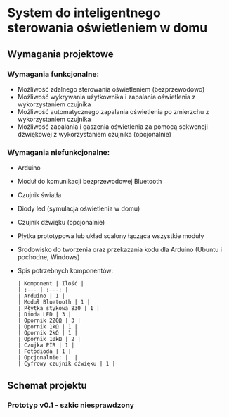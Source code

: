 # System do inteligentnego sterowania oświetleniem w domu

## Wymagania projektowe

### Wymagania funkcjonalne:
* Możliwość zdalnego sterowania oświetleniem (bezprzewodowo)
* Możliwość wykrywania użytkownika i zapalania oświetlenia z wykorzystaniem czujnika
* Możliwość automatycznego zapalania oświetlenia po zmierzchu z wykorzystaniem czujnika
* Możliwość zapalania i gaszenia oświetlenia za pomocą sekwencji dźwiękowej z wykorzystaniem czujnika (opcjonalnie)

### Wymagania niefunkcjonalne:
* Arduino
* Moduł do komunikacji bezprzewodowej Bluetooth
* Czujnik światła
* Diody led (symulacja oświetlenia w domu)
* Czujnik dźwięku (opcjonalnie)
* Płytka prototypowa lub układ scalony łącząca wszystkie moduły
* Środowisko do tworzenia oraz przekazania kodu dla Arduino (Ubuntu i pochodne, Windows)
* Spis potrzebnych komponentów:

      | Komponent | Ilość |
      | :--- | :---: |
      | Arduino | 1 |
      | Moduł Bluetooth | 1 |
      | Płytka stykowa 830 | 1 |
      | Dioda LED | 3 |
      | Opornik 220Ω | 3 |
      | Opornik 1kΩ | 1 |
      | Opornik 2kΩ | 1 |
      | Opornik 10kΩ | 2 |
      | Czujka PIR | 1 |
      | Fotodioda | 1 |
      | Opcjonalnie: |  |
      | Cyfrowy czujnik dźwięku | 1 |

## Schemat projektu

### Prototyp v0.1 - szkic niesprawdzony